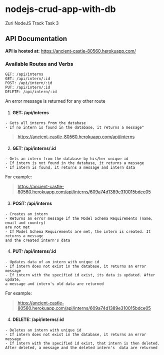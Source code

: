 # nodejs-crud-app-with-db
Zuri NodeJS Track Task 3

## API Documentation
**API is hosted at:** https://ancient-castle-80560.herokuapp.com/

### Available Routes and Verbs 
```
GET: /api/interns
GET: /api/intern/:id
POST: /api/intern/:id
PUT: /api/intern/:id
DELETE: /api/intern/:id
```
An error message is returned for any other route

1. #### GET: /api/interns
```
- Gets all interns from the database
- If no intern is found in the database, it returns a message"
```
> <https://ancient-castle-80560.herokuapp.com/api/interns>


2. #### GET: /api/interns/:id
```
- Gets an intern from the database by his/her unique id
- If intern is not found in the database, it returns a message
- If intern is found, it returns a message and intern data
```
For example:
> <https://ancient-castle-80560.herokuapp.com/api/interns/609a74d1389e310015bdce05>


3. #### POST: /api/interns
```
- Creates an intern
- Returns an error message if the Model Schema Requirements (name, email and country)
are not met
- If Model Schema Requirements are met, the intern is created. It returns a message
and the created intern's data
```


4. #### PUT: /api/interns/:id
```
- Updates data of an intern with unique id
- If intern does not exist in the database, it returns an error message
- If intern with the specified id exist, its data is updated. After update,
a message and intern's old data are returned
```
For example:
> <https://ancient-castle-80560.herokuapp.com/api/interns/609a74d1389e310015bdce05>


4. #### DELETE: /api/interns/:id
```
- Deletes an intern with unique id
- If intern does not exist in the database, it returns an error message
- If intern with the specified id exist, that intern is then deleted.
After deleted, a message and the deleted intern's  data are returned
```
